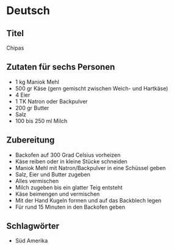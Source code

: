 # Deutsch

## Titel

Chipas

## Zutaten für sechs Personen

* 1 kg Maniok Mehl
* 500 gr Käse (gern gemischt zwischen Weich- und Hartkäse)
* 4 Eier
* 1 TK Natron oder Backpulver
* 200 gr Butter
* Salz
* 100 bis 250 ml Milch

## Zubereitung

* Backofen auf 300 Grad Celsius vorheizen
* Käse reiben oder in kleine Stücke schneiden
* Maniok Mehl mit Natron/Backpulver in eine Schüssel geben
* Salz, Eier und Butter zugeben
* Alles vermischen
* Milch zugeben bis ein glatter Teig entsteht
* Käse beimengen und vermischen
* Mit der Hand Kugeln formen und auf das Backblech legen
* Für rund 15 Minuten in den Backofen geben

## Schlagwörter

* Süd Amerika
